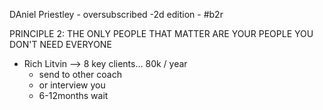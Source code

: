 DAniel Priestley - oversubscribed -2d edition - #b2r 

PRINCIPLE 2: THE ONLY PEOPLE THAT MATTER ARE YOUR PEOPLE
YOU DON'T NEED EVERYONE

- Rich Litvin --> 8 key clients... 80k / year
	- send to other coach
	- or interview you
	- 6-12months wait

